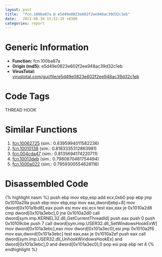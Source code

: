 ```yaml
---
layout: post
title:  "fcn.100ba87a @ e5d49e0823e602f2ee948ac39d32c1eb"
date:   2021-08-30 15:52:19 +0300
categories: report
---
```


# Generic Information
- **Function:** fcn.100ba87a
- **Origin (md5):** e5d49e0823e602f2ee948ac39d32c1eb
- **VirusTotal:** [virustotal.com/gui/file/e5d49e0823e602f2ee948ac39d32c1eb][virustotal_ref]

# Code Tags
<span class="tag" id="THREAD">THREAD</span>
<span class="tag" id="HOOK">HOOK</span>


# Similar Functions

1. [fcn.10062725][similar_1_ref] (sim.: 0.8395994011582236)
2. [fcn.10010138][similar_2_ref] (sim.: 0.8183335312863981)
3. [fcn.004cda47][similar_3_ref] (sim.: 0.8135694174220711)
4. [fcn.10013deb][similar_4_ref] (sim.: 0.7980870481754494)
5. [fcn.1000a022][similar_5_ref] (sim.: 0.7959300554628116)


# Disassembled Code

{% highlight nasm %}
push ebp
mov ebp,esp
add ecx,0xb0
pop ebp
jmp 0x1010a29a
push ebp
mov ebp,esp
mov eax,dword[ebp+8]
mov dword[0x101a1bd8],eax
push esi
mov esi,ecx
test eax,eax
je 0x1010a2d8
cmp dword[0x101a3ebc],0
jne 0x1010a2d0
call dword[sym.imp.KERNEL32.dll_GetCurrentThreadId]
push eax
push 0
push 0x10109cbe
push 7
call dword[sym.imp.USER32.dll_SetWindowsHookExW]
mov dword[0x101a3ebc],eax
mov dword[0x101a3ec0],esi
jmp 0x1010a2f6
mov eax,dword[0x101a3ebc]
test eax,eax
je 0x1010a2ef
push eax
call dword[sym.imp.USER32.dll_UnhookWindowsHookEx]
and dword[0x101a3ebc],0
and dword[0x101a3ec0],0
pop esi
pop ebp
ret 4
{% endhighlight %}


[similar_1_ref]: /report/fcn.10062725@e5d49e0823e602f2ee948ac39d32c1eb
[similar_2_ref]: /report/fcn.10010138@e5d49e0823e602f2ee948ac39d32c1eb
[similar_3_ref]: /report/fcn.004cda47@9c2b894b84f59672d8be2e984066f76f
[similar_4_ref]: /report/fcn.10013deb@e5d49e0823e602f2ee948ac39d32c1eb
[similar_5_ref]: /report/fcn.1000a022@f306bc4e89ecdab5df7aa72172ee5f69
[virustotal_ref]: https://www.virustotal.com/gui/file/e5d49e0823e602f2ee948ac39d32c1eb